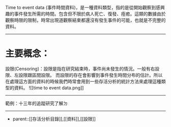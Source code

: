 Time to event data (事件時間資料)，是一種資料類型，指的是從開始觀察到感興趣的事件發生所需的時間。包含但不限於病人死亡、復發、痊癒。這類的數據由於觀察時限的限制，時常出現道觀察結束都還沒有發生事件的可能，也就是不完整的資料。
- - -
# 主要概念：
設限(Censoring)：設限是指在研究結束時，事件尚未發生的情況。一般有右設限、左設限跟區間設限。
而設限的存在會影響到事件發生時間分布的估計。所以在處理這方面的資料的時候我們時常會用到一些存活分析的統計方法來處理這種類型的資料。
![[time to event data.png]]
- --
範例：十三年的追蹤研究了解ㄉ
- - -
- parent::[[存活分析目錄]],[[資料]],[[設限]]
